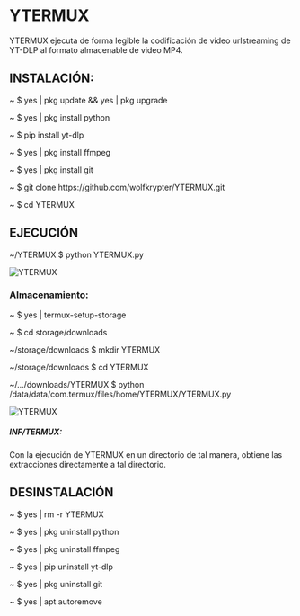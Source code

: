 # YTERMUX
YTERMUX ejecuta de forma legible la codificación de video urlstreaming de YT-DLP al formato almacenable de video MP4.

<h2>INSTALACIÓN:</h2>
<p>~ $ yes | pkg update && yes | pkg upgrade</p>
<p>~ $ yes | pkg install python</p>
<p>~ $ pip install yt-dlp</p>
<p>~ $ yes | pkg install ffmpeg</p>
<p>~ $ yes | pkg install git</p>
<p>~ $ git clone https://github.com/wolfkrypter/YTERMUX.git</p>
<p>~ $ cd YTERMUX</p>

<h2>EJECUCIÓN</h2>
<p>~/YTERMUX $ python YTERMUX.py</p>
<img src="https://i.imgur.com/BWNHZKx.jpeg" alt="YTERMUX">
<h3>Almacenamiento:</h3>
<p>~ $ yes | termux-setup-storage</p>
<p>~ $ cd storage/downloads</p>
<p>~/storage/downloads $ mkdir YTERMUX</p>
<p>~/storage/downloads $ cd YTERMUX</p>
<p>~/.../downloads/YTERMUX $ python /data/data/com.termux/files/home/YTERMUX/YTERMUX.py</p>
<img src="https://i.imgur.com/qN5LmhA.jpeg" alt="YTERMUX">

<h5>INF/TERMUX:</h5>
<p>Con la ejecución de YTERMUX en un directorio de tal manera, obtiene las extracciones directamente a tal directorio.</p>
<h2>DESINSTALACIÓN</h2>

<p>~ $ yes | rm -r YTERMUX</p>
<p>~ $ yes | pkg uninstall python</p>
<p>~ $ yes | pkg uninstall ffmpeg</p>
<p>~ $ yes | pip uninstall yt-dlp</p>
<p>~ $ yes | pkg uninstall git </p>
<p>~ $ yes | apt autoremove</p>

